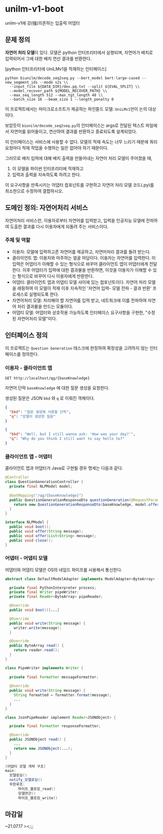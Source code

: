 # unilm-v1-boot

unilm-v1에 강(強)의존하는 입출력 어댑터

## 문제 정의

**자연어 처리 모델**이 있다. 모델은 python 인터프리터에서 실행되며, 자연어가 배치로 입력되어서 그에 대한 배치 연산 결과를 반환한다.

[python 인터프리터에 UniLMv1을 적재하는 인터페이스]

```
python biunilm/decode_seq2seq.py --bert_model bert-large-cased --new_segment_ids --mode s2s \\
  --input_file ${DATA_DIR}/dev.pq.txt --split ${EVAL_SPLIT} \\
  --model_recover_path ${MODEL_RECOVER_PATH} \\
  --max_seq_length 512 --max_tgt_length 48 \\
  --batch_size 16 --beam_size 1 --length_penalty 0
```

이 프로젝트에서는 마이크로소프트가 제공하는 파인튠드 모델: `UniLMv1`만이 논의 대상이다.

보았듯이 `biunilm/decode_seq2seq.py`의 인터페이스는 args로 전달된 텍스트 파일에서 자연어를 읽어들이고, 연산하여 결과를 반환하고 종료되도록 설계되었다.

이 인터페이스는 서비스에 사용할 수 없다. 모델의 적재 속도는 너무 느리기 때문에 쿼리 요청마다 적재 작업을 수행하는 일은 없어야 하기 때문이다.

그러므로 배치 입력에 대해 배치 출력을 만들어내는 자연어 처리 모델이 주어졌을 때,

1. 이 모델을 파이썬 인터프리터에 적재하고
2. 입력과 출력을 지속하도록 하려고 한다.

이 요구사항을 만족시키는 어댑터 컴포넌트를 구현하고 자연어 처리 모델 코드(.py)를 최소한으로 수정하여 결합하시오.

## 도메인 정의: 자연어처리 서비스

자연어처리 서비스란, 이용자로부터 자연어를 입력받고, 입력을  인공지능 모델에 전파하여 도출한 결과를 다시 이용자에게 되돌려 주는 서비스이다. 

### 주체 및 역할

- 이용자: 모델에 입력하고픈 자연어를 제공하고, 자연어처리 결과를 돌려 받는다.
- 클라이언트 앱: 이용자와 마주하는 얼굴 마담이다. 이용자는 자연어를 입력한다. 이 입력은 어댑터가 이해할 수 있는 형식으로 바꾸어 클라이언트 앱이 어댑터에게 전달한다. 이후 어댑터가 입력에 대한 결과물을 반환하면, 이것을 이용자가 이해할 수 있는 형식으로 바꾸어 다시 이용자에게 반환한다.
- 어댑터: 클라이언트 앱과 어댑티 모델 사이에 있는 컴포넌트이다. 자연어 처리 모델을 래핑하여 이 모델이 적재 이후 지속적인 '자연어 입력- 모델 전파 - 결과 반환' 프로세스로 실행되도록 한다.
- 자연어처리 모델: 처리해야 할 자연어를 입력 받고, 네트워크에 이를 전파하여 자연어 처리 결과물을 만드는 모듈이다.
- 어댑티 모델: 어댑터와 상호작용 가능하도록 인터페이스 요구사항을 구현한, "수정된 자연어처리 모델"이다.

## 인터페이스 정의

이 프로젝트는 `Question Generation` 태스크에 한정하여 확장성을 고려하지 않는 인터페이스를 정의한다.

### 이용자 - 클라이언트 앱

`GET http://localhost/qg/{baseKnowledge}`

자연어 단락 `baseKnowledge` 에 대한 질문 생성을 요청한다.

생성된 질문은 JSON `bkd` 와 `q` 로 이뤄진 객체이다.

```json
{
  "bkd": "질문 생성에 사용할 단락",
  "q": "모델이 생성한 질문"
}

{
  "bkd": "Well, but I still wanna ask: 'How was your day?'",
  "q": "Why do you think I still want to say hello to?"
}
```

### 클라이언트 앱 - 어댑터

클라이언트 앱과 어댑터가 Java로 구현될 경우 명세는 다음과 같다.

```java
@Controller
class QuestionGenerationController {
  private final NLPModel model;
  
  @GetMapping("/qg/{baseKnowledge}")
  public QuestionGenerationResponseDto questionGeneration(@RequestParam String baseKnowledge) {
    return new QuestionGenerationResponseDto(baseKnowledge, model.offer(baseKnowledge));
  }
}

interface NLPModel {
  public void boot();
  public void offer(String message);
  public void offer(List<String> message);
  public void close();
} 
```

### 어댑터 - 어댑티 모델

어댑터와 어댑티 모델은 OS의 네임드 파이프를 사용해서 통신한다.

```java
abstract class DefaultModelAdapter implements ModelAdapter<ByteArray> {

  private final PythonInterpreter process;
  private final Writer pipeWriter;
  private final Reader<ByteArray> pipeReader;

  @Override
  public void boot(){...}

  @Override
  public void write(String message) {
    writer.write(message);
  }

  @Override
  public ByteArray read() {
    return reader.read();
  }
}

class PipeWriter implements Writer { 
  
  private final Formatter messageFormatter;
  
  @Override
  public void write(String message) {
    String formatted = formatter.format(message);
    ...
  }
}

class JsonPipeReader implement Reader<JSONObject> {

  private final Formatter responseFormatter;

  @Override
  public JSONObject read() {
    ...
    return new JSONObject(...);
  }
}
```

```java
[어댑티 모델 개략 구조]
main:
  모델로딩()
  notify_모델로딩()
  무한루프:
	  파이프_블로킹_read()
	  모델연산()
	  파이프_블로킹_write()
```
## 마감일
~21.07.17 ><;;;
